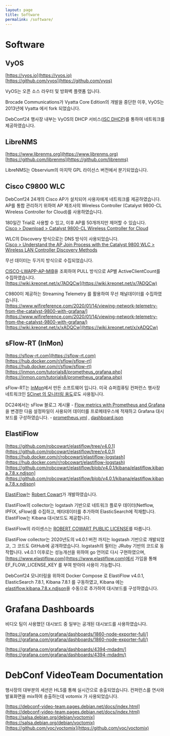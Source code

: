 ```yaml
---
layout: page
title: Software
permalink: /software/
---
```


# Software

## VyOS
[https://vyos.io](https://vyos.io)  
[https://github.com/vyos](https://github.com/vyos)

VyOS는 오픈 소스 라우터 및 방화벽 플랫폼 입니다.

Brocade Communications가 Vyatta Core Edition의 개발을 중단한 이후, VyOS는 2013년에 Vyatta 에서 fork 되었습니다. 

DebConf24 행사장 내부는 VyOS의 DHCP 서비스([ISC DHCP](https://www.isc.org/dhcp/))를 통하여 네트워크를 제공하였습니다.


## LibreNMS

[https://www.librenms.org](https://www.librenms.org)  
[https://github.com/librenms](https://github.com/librenms)

LibreNMS는 Observium의 마지막 GPL 라이선스 버전에서 분기되었습니다.


## Cisco C9800 WLC

DebConf24 24개의 Cisco AP가 설치되어 사용자에게 네트워크를 제공하였습니다. AP를 통합 관리하기 위하여 AP 제조사의 Wireless Controller (Catalyst 9800-CL Wireless Controller for Cloud)를 사용하였습니다.

180일간 Trial로 사용할 수 있고, 이후 AP를 50개까지만 제어할 수 있습니다.  
[Cisco > Download > Catalyst 9800-CL Wireless Controller for Cloud](https://software.cisco.com/download/home/286322605/type/282046477/release/Dublin-17.12.3)

WLC의 Discovery 방식으로는 DNS 방식이 사용되었습니다.  
[Cisco > Understand the AP Join Process with the Catalyst 9800 WLC > Wireless LAN Controller Discovery Methods](https://www.cisco.com/c/en/us/support/docs/wireless/catalyst-9120axe-access-point/221056-understand-the-ap-join-process-with-the.html#toc-hId--1749342270)

무선 데이터는 두가지 방식으로 수집되었습니다.

[CISCO-LWAPP-AP-MIB](https://mibs.observium.org/mib/CISCO-LWAPP-AP-MIB/)을 조회하여 PULL 방식으로 AP별 ActiveClientCount를 수집하였습니다.  
[https://wiki.kreonet.net/x/7ADQCw](https://wiki.kreonet.net/x/7ADQCw)

C9800이 제공하는 Streaming Telemetry 를 활용하여 무선 채널데이터를 수집하였습니다.  
[https://www.wifireference.com/2020/01/14/viewing-network-telemetry-from-the-catalyst-9800-with-grafana/](https://www.wifireference.com/2020/01/14/viewing-network-telemetry-from-the-catalyst-9800-with-grafana/)  
[https://wiki.kreonet.net/x/xADQCw](https://wiki.kreonet.net/x/xADQCw)


## sFlow-RT (InMon)

[https://sflow-rt.com](https://sflow-rt.com)  
[https://hub.docker.com/r/sflow/sflow-rt](https://hub.docker.com/r/sflow/sflow-rt)  
[https://inmon.com/tutorials8/prometheus_grafana.php](https://inmon.com/tutorials8/prometheus_grafana.php)

sFlow-RT는 [InMon](https://inmon.com)에서 만든 소프트웨어 입니다. 미국 슈퍼컴퓨팅 컨퍼런스 행사장 네트워크인 [SCinet 의 모니터링 용도](https://blog.sflow.com/2023/)로도 사용됩니다.  

DC24에서는 sFlow 블로그 게시물 - [Flow metrics with Prometheus and Grafana](https://blog.sflow.com/2019/10/flow-metrics-with-prometheus-and-grafana.html) 을 변경한 다음 설정파일이 사용되어 데이터를 프로메테우스에 적재하고 Grafana 대시보드를 구성하였습니다. - [prometheus.yml](https://gist.github.com/Kwabang/79b33f2891000c3d93ff7fc50e93414a) , [dashboard.json](https://gist.github.com/Kwabang/82fd113c7264ab5141cffb2672abe3df)


## ElastiFlow

[https://github.com/robcowart/elastiflow/tree/v4.0.1](https://github.com/robcowart/elastiflow/tree/v4.0.1)  
[https://hub.docker.com/r/robcowart/elastiflow-logstash](https://hub.docker.com/r/robcowart/elastiflow-logstash)  
[https://github.com/robcowart/elastiflow/blob/v4.0.1/kibana/elastiflow.kibana.7.8.x.ndjson](https://github.com/robcowart/elastiflow/blob/v4.0.1/kibana/elastiflow.kibana.7.8.x.ndjson)

[ElastiFlow](https://www.elastiflow.com)는 [Robert Cowart](https://www.linkedin.com/in/robertcowart)가 개발하였습니다.

ElastiFlow의 collector는 logstash 기반으로 네트워크 플로우 데이터(Netflow, IPFIX, sFlow)를 수집하고, 메타데이터를 추가하여 ElasticSearch에 적재합니다. ElastiFlow는 Kibana 대시보드도 제공합니다.

ElastiFlow의 라이센스는 [ROBERT COWART PUBLIC LICENSE](https://github.com/robcowart/elastiflow/blob/master/LICENSE.md)를 따릅니다.

ElastiFlow collector는 2020년도의 v4.0.1 버전 까지는 logstash 기반으로 개발되었고, 그 코드도 GitHub에 공개하였습니다. logstash의 필터는 JRuby 기반의 코드로 동작합니다. v4.0.1 이후로는 성능개선을 위하여 go 언어로 다시 구현하였으며, [https://www.elastiflow.com](https://www.elastiflow.com)에서 가입을 통해 EF_FLOW_LICENSE_KEY 를 부여 받아야 사용이 가능합니다.

DebConf24 모니터링을 위하여 Docker Compose 로 ElastiFlow v4.0.1, ElasticSearch 7.8.1, Kibana 7.8.1 를 구동하였고, Kibana 에는 [elastiflow.kibana.7.8.x.ndjson](https://github.com/robcowart/elastiflow/blob/v4.0.1/kibana/elastiflow.kibana.7.8.x.ndjson)을 수동으로 추가하여 대시보드를 구성하였습니다.


# Grafana Dashboards 

비디오 팀이 사용했던 대시보드 중 일부는 공개된 대시보드를 사용하였습니다.

[https://grafana.com/grafana/dashboards/1860-node-exporter-full/](https://grafana.com/grafana/dashboards/1860-node-exporter-full/)

[https://grafana.com/grafana/dashboards/4394-mdadm/](https://grafana.com/grafana/dashboards/4394-mdadm/)


# DebConf VideoTeam Documentation

행사장의 대부분의 세션은 HLS를 통해 실시간으로 송출되었습니다. 컨퍼런스를 연사와 발표화면을 mix하여 송출하는데 votomix 가 사용되었습니다.

[https://debconf-video-team.pages.debian.net/docs/index.html](https://debconf-video-team.pages.debian.net/docs/index.html)  
[https://salsa.debian.org/debian/voctomix](https://salsa.debian.org/debian/voctomix)  
[https://github.com/voc/voctomix](https://github.com/voc/voctomix)

